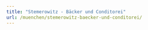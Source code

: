 ```yaml
---
title: "Stemerowitz - Bäcker und Conditorei"
url: /muenchen/stemerowitz-baecker-und-conditorei/
---
```

